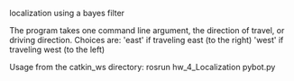 localization using a bayes filter

The program takes one command line argument, the direction 
of travel, or driving direction. Choices are:
'east' if traveling east (to the right)
'west' if traveling west (to the left)

Usage from the catkin_ws directory:
rosrun hw_4_Localization pybot.py <driving-direction> 
